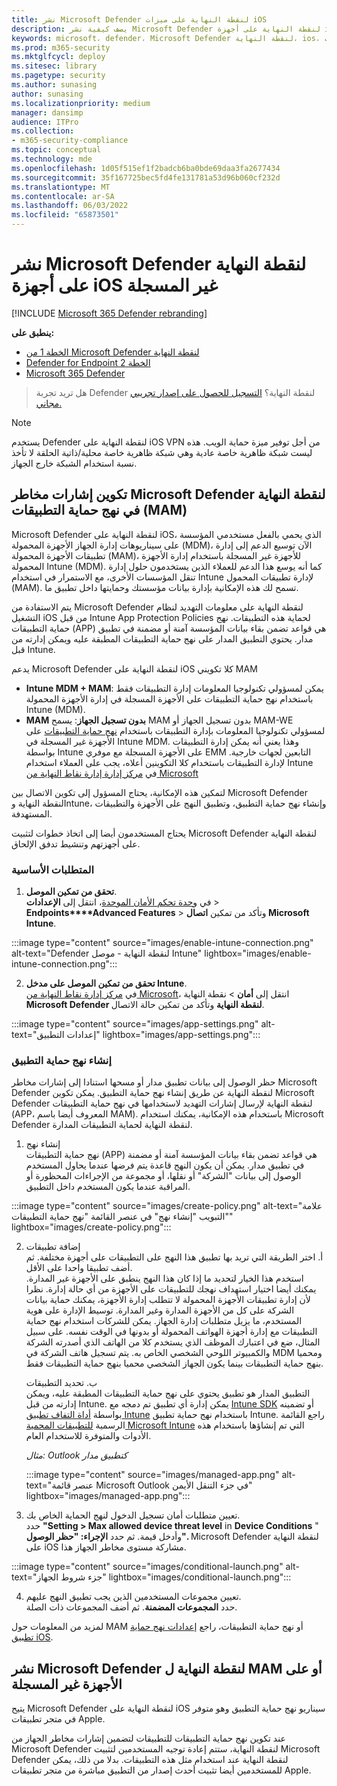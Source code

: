 ```yaml
---
title: نشر Microsoft Defender لنقطة النهاية على ميزات iOS
description: يصف كيفية نشر Microsoft Defender لنقطة النهاية على أجهزة iOS غير المسجلة.
keywords: microsoft، defender، Microsoft Defender لنقطة النهاية، ios، التكوين، الميزات، ios
ms.prod: m365-security
ms.mktglfcycl: deploy
ms.sitesec: library
ms.pagetype: security
ms.author: sunasing
author: sunasing
ms.localizationpriority: medium
manager: dansimp
audience: ITPro
ms.collection:
- m365-security-compliance
ms.topic: conceptual
ms.technology: mde
ms.openlocfilehash: 1d05f515ef1f2badcb6ba0bde69daa3fa2677434
ms.sourcegitcommit: 35f167725bec5fd4fe131781a53d96b060cf232d
ms.translationtype: MT
ms.contentlocale: ar-SA
ms.lasthandoff: 06/03/2022
ms.locfileid: "65873501"
---
```

# <a name="deploy-microsoft-defender-for-endpoint-on-unenrolled-ios-devices"></a>نشر Microsoft Defender لنقطة النهاية على أجهزة iOS غير المسجلة

[!INCLUDE [Microsoft 365 Defender rebranding](../../includes/microsoft-defender.md)]

**ينطبق على:**
- [الخطة 1 من Microsoft Defender لنقطة النهاية](https://go.microsoft.com/fwlink/p/?linkid=2154037)
- [Defender for Endpoint الخطة 2](https://go.microsoft.com/fwlink/p/?linkid=2154037)
- [Microsoft 365 Defender](https://go.microsoft.com/fwlink/?linkid=2118804)

> هل تريد تجربة Defender لنقطة النهاية؟ [التسجيل للحصول على إصدار تجريبي مجاني.](https://signup.microsoft.com/create-account/signup?products=7f379fee-c4f9-4278-b0a1-e4c8c2fcdf7e&ru=https://aka.ms/MDEp2OpenTrial?ocid=docs-wdatp-exposedapis-abovefoldlink)

> [!NOTE]
> يستخدم Defender لنقطة النهاية على iOS VPN من أجل توفير ميزة حماية الويب. هذه ليست شبكة ظاهرية خاصة عادية وهي شبكة ظاهرية خاصة محلية/ذاتية الحلقة لا تأخذ نسبة استخدام الشبكة خارج الجهاز.

## <a name="configure-microsoft-defender-for-endpoint-risk-signals-in-app-protection-policy-mam"></a>تكوين إشارات مخاطر Microsoft Defender لنقطة النهاية في نهج حماية التطبيقات (MAM)

Microsoft Defender لنقطة النهاية على iOS، الذي يحمي بالفعل مستخدمي المؤسسة على سيناريوهات إدارة الجهاز الأجهزة المحمولة (MDM)، الآن توسيع الدعم إلى إدارة تطبيقات الأجهزة المحمولة (MAM)، للأجهزة غير المسجلة باستخدام إدارة الأجهزة المحمولة Intune (MDM). كما أنه يوسع هذا الدعم للعملاء الذين يستخدمون حلول إدارة تنقل المؤسسات الأخرى، مع الاستمرار في استخدام Intune لإدارة تطبيقات المحمول (MAM). تسمح لك هذه الإمكانية بإدارة بيانات مؤسستك وحمايتها داخل تطبيق ما.

يتم الاستفادة من Microsoft Defender لنقطة النهاية على معلومات التهديد لنظام التشغيل iOS من قبل Intune App Protection Policies لحماية هذه التطبيقات. نهج حماية التطبيقات (APP) هي قواعد تضمن بقاء بيانات المؤسسة آمنة أو مضمنة في تطبيق مدار. يحتوي التطبيق المدار على نهج حماية التطبيقات المطبقة عليه ويمكن إدارته من قبل Intune.  

يدعم Microsoft Defender لنقطة النهاية على iOS كلا تكويني MAM
- **Intune MDM + MAM**: يمكن لمسؤولي تكنولوجيا المعلومات إدارة التطبيقات فقط باستخدام نهج حماية التطبيقات على الأجهزة المسجلة في إدارة الأجهزة المحمولة Intune (MDM).
- **MAM بدون تسجيل الجهاز**: يسمح MAM بدون تسجيل الجهاز أو MAM-WE لمسؤولي تكنولوجيا المعلومات بإدارة التطبيقات باستخدام [نهج حماية التطبيقات](/mem/intune/apps/app-protection-policy) على الأجهزة غير المسجلة في Intune MDM. وهذا يعني أنه يمكن إدارة التطبيقات بواسطة Intune على الأجهزة المسجلة مع موفري EMM التابعين لجهات خارجية. لإدارة التطبيقات باستخدام كلا التكوينين أعلاه، يجب على العملاء استخدام Intune في [مركز إدارة إدارة نقاط النهاية من Microsoft](https://go.microsoft.com/fwlink/?linkid=2109431)

لتمكين هذه الإمكانية، يحتاج المسؤول إلى تكوين الاتصال بين Microsoft Defender لنقطة النهاية وIntune، وإنشاء نهج حماية التطبيق، وتطبيق النهج على الأجهزة والتطبيقات المستهدفة. 
 
يحتاج المستخدمون أيضا إلى اتخاذ خطوات لتثبيت Microsoft Defender لنقطة النهاية على أجهزتهم وتنشيط تدفق الإلحاق.

### <a name="pre-requisites"></a>المتطلبات الأساسية

1. **تحقق من تمكين الموصل**. <br> في [وحدة تحكم الأمان الموحدة](https://security.microsoft.com)، انتقل إلى **الإعدادات** >  **Endpoints****Advanced Features** >  وتأكد من تمكين **اتصال Microsoft Intune**.

  :::image type="content" source="images/enable-intune-connection.png" alt-text="Defender لنقطة النهاية - موصل Intune" lightbox="images/enable-intune-connection.png":::

  
2. **تحقق من تمكين الموصل على مدخل Intune**. <br> في [مركز إدارة نقاط النهاية من Microsoft](https://go.microsoft.com/fwlink/?linkid=2109431)، انتقل إلى **أمان** >  نقطة النهاية **Microsoft Defender لنقطة النهاية** وتأكد من تمكين حالة الاتصال.

  :::image type="content" source="images/app-settings.png" alt-text="إعدادات التطبيق" lightbox="images/app-settings.png":::

### <a name="create-an-app-protection-policy"></a>إنشاء نهج حماية التطبيق
 
حظر الوصول إلى بيانات تطبيق مدار أو مسحها استنادا إلى إشارات مخاطر Microsoft Defender لنقطة النهاية عن طريق إنشاء نهج حماية التطبيق.
يمكن تكوين Microsoft Defender لنقطة النهاية لإرسال إشارات التهديد لاستخدامها في نهج حماية التطبيقات (APP، المعروف أيضا باسم MAM). باستخدام هذه الإمكانية، يمكنك استخدام Microsoft Defender لنقطة النهاية لحماية التطبيقات المدارة.

1. إنشاء نهج <br>
نهج حماية التطبيقات (APP) هي قواعد تضمن بقاء بيانات المؤسسة آمنة أو مضمنة في تطبيق مدار. يمكن أن يكون النهج قاعدة يتم فرضها عندما يحاول المستخدم الوصول إلى بيانات "الشركة" أو نقلها، أو مجموعة من الإجراءات المحظورة أو المراقبة عندما يكون المستخدم داخل التطبيق. 

:::image type="content" source="images/create-policy.png" alt-text="علامة التبويب &quot;إنشاء نهج&quot; في عنصر القائمة &quot;نهج حماية التطبيقات&quot;" lightbox="images/create-policy.png":::

2. إضافة تطبيقات <br>
    أ. اختر الطريقة التي تريد بها تطبيق هذا النهج على التطبيقات على أجهزة مختلفة. ثم أضف تطبيقا واحدا على الأقل. <br>
    استخدم هذا الخيار لتحديد ما إذا كان هذا النهج ينطبق على الأجهزة غير المدارة. يمكنك أيضا اختيار استهداف نهجك للتطبيقات على الأجهزة من أي حالة إدارة.
نظرا لأن إدارة تطبيقات الأجهزة المحمولة لا تتطلب إدارة الأجهزة، يمكنك حماية بيانات الشركة على كل من الأجهزة المدارة وغير المدارة. توسيط الإدارة على هوية المستخدم، ما يزيل متطلبات إدارة الجهاز. يمكن للشركات استخدام نهج حماية التطبيقات مع إدارة أجهزة الهواتف المحمولة أو بدونها في الوقت نفسه. على سبيل المثال، ضع في اعتبارك الموظف الذي يستخدم كلا من الهاتف الذي أصدرته الشركة والكمبيوتر اللوحي الشخصي الخاص به. يتم تسجيل هاتف الشركة في MDM ومحميا بنهج حماية التطبيقات بينما يكون الجهاز الشخصي محميا بنهج حماية التطبيقات فقط.

    ب. تحديد التطبيقات<br>
    التطبيق المدار هو تطبيق يحتوي على نهج حماية التطبيقات المطبقة عليه، ويمكن إدارته من قبل Intune. يمكن إدارة أي تطبيق تم دمجه مع [Intune SDK](/mem/intune/developer/app-sdk) أو تضمينه بواسطة [أداة التفاف تطبيق Intune](/mem/intune/developer/apps-prepare-mobile-application-management) باستخدام نهج حماية تطبيق Intune. راجع القائمة الرسمية [للتطبيقات المحمية Microsoft Intune](/mem/intune/apps/apps-supported-intune-apps) التي تم إنشاؤها باستخدام هذه الأدوات والمتوفرة للاستخدام العام.

    *مثال: Outlook كتطبيق مدار*

     :::image type="content" source="images/managed-app.png" alt-text="عنصر قائمة Microsoft Outlook في جزء التنقل الأيمن" lightbox="images/managed-app.png":::
  

 3. تعيين متطلبات أمان تسجيل الدخول لنهج الحماية الخاص بك. <br>
حدد **"Setting > Max allowed device threat level** in **Device Conditions** " وأدخل قيمة. ثم حدد **الإجراء: "حظر الوصول".** Microsoft Defender لنقطة النهاية على iOS مشاركة مستوى مخاطر الجهاز هذا.

    
   :::image type="content" source="images/conditional-launch.png" alt-text="جزء شروط الجهاز" lightbox="images/conditional-launch.png":::

4. تعيين مجموعات المستخدمين الذين يجب تطبيق النهج عليهم.<br>
  حدد **المجموعات المضمنة**. ثم أضف المجموعات ذات الصلة. 


لمزيد من المعلومات حول MAM أو نهج حماية التطبيقات، راجع [إعدادات نهج حماية تطبيق iOS](/mem/intune/apps/app-protection-policy-settings-ios).

## <a name="deploy-microsoft-defender-for-endpoint-for-mam-or-on-unenrolled-devices"></a>نشر Microsoft Defender لنقطة النهاية ل MAM أو على الأجهزة غير المسجلة

يتيح Microsoft Defender لنقطة النهاية على iOS سيناريو نهج حماية التطبيق وهو متوفر في متجر تطبيقات Apple.

عند تكوين نهج حماية التطبيقات للتطبيقات لتضمين إشارات مخاطر الجهاز من Microsoft Defender لنقطة النهاية، ستتم إعادة توجيه المستخدمين لتثبيت Microsoft Defender لنقطة النهاية عند استخدام مثل هذه التطبيقات. بدلا من ذلك، يمكن للمستخدمين أيضا تثبيت أحدث إصدار من التطبيق مباشرة من متجر تطبيقات Apple.
